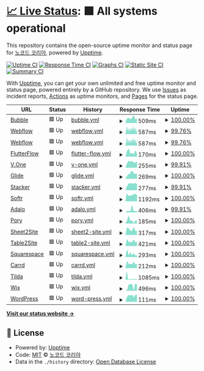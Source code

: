 # [📈 Live Status](https://NoCodeKR.github.io/upptime): <!--live status--> **🟩 All systems operational**

This repository contains the open-source uptime monitor and status page for [노코드 코리아](https://NoCodeKR.github.io/upptime), powered by [Upptime](https://github.com/upptime/upptime).

[![Uptime CI](https://github.com/NoCodeKR/upptime/workflows/Uptime%20CI/badge.svg)](https://github.com/NoCodeKR/upptime/actions?query=workflow%3A%22Uptime+CI%22)
[![Response Time CI](https://github.com/NoCodeKR/upptime/workflows/Response%20Time%20CI/badge.svg)](https://github.com/NoCodeKR/upptime/actions?query=workflow%3A%22Response+Time+CI%22)
[![Graphs CI](https://github.com/NoCodeKR/upptime/workflows/Graphs%20CI/badge.svg)](https://github.com/NoCodeKR/upptime/actions?query=workflow%3A%22Graphs+CI%22)
[![Static Site CI](https://github.com/NoCodeKR/upptime/workflows/Static%20Site%20CI/badge.svg)](https://github.com/NoCodeKR/upptime/actions?query=workflow%3A%22Static+Site+CI%22)
[![Summary CI](https://github.com/NoCodeKR/upptime/workflows/Summary%20CI/badge.svg)](https://github.com/NoCodeKR/upptime/actions?query=workflow%3A%22Summary+CI%22)

With [Upptime](https://upptime.js.org), you can get your own unlimited and free uptime monitor and status page, powered entirely by a GitHub repository. We use [Issues](https://github.com/NoCodeKR/upptime/issues) as incident reports, [Actions](https://github.com/NoCodeKR/upptime/actions) as uptime monitors, and [Pages](https://NoCodeKR.github.io/upptime) for the status page.

<!--start: status pages-->
<!-- This summary is generated by Upptime (https://github.com/upptime/upptime) -->
<!-- Do not edit this manually, your changes will be overwritten -->
<!-- prettier-ignore -->
| URL | Status | History | Response Time | Uptime |
| --- | ------ | ------- | ------------- | ------ |
| <img alt="" src="https://favicons.githubusercontent.com/bubble.io" height="13"> [Bubble](https://bubble.io/) | 🟩 Up | [bubble.yml](https://github.com/NoCodeKR/upptime/commits/HEAD/history/bubble.yml) | <details><summary><img alt="Response time graph" src="./graphs/bubble/response-time-week.png" height="20"> 509ms</summary><br><a href="https://NoCodeKR.github.io/upptime/history/bubble"><img alt="Response time 503" src="https://img.shields.io/endpoint?url=https%3A%2F%2Fraw.githubusercontent.com%2FNoCodeKR%2Fupptime%2FHEAD%2Fapi%2Fbubble%2Fresponse-time.json"></a><br><a href="https://NoCodeKR.github.io/upptime/history/bubble"><img alt="24-hour response time 471" src="https://img.shields.io/endpoint?url=https%3A%2F%2Fraw.githubusercontent.com%2FNoCodeKR%2Fupptime%2FHEAD%2Fapi%2Fbubble%2Fresponse-time-day.json"></a><br><a href="https://NoCodeKR.github.io/upptime/history/bubble"><img alt="7-day response time 509" src="https://img.shields.io/endpoint?url=https%3A%2F%2Fraw.githubusercontent.com%2FNoCodeKR%2Fupptime%2FHEAD%2Fapi%2Fbubble%2Fresponse-time-week.json"></a><br><a href="https://NoCodeKR.github.io/upptime/history/bubble"><img alt="30-day response time 538" src="https://img.shields.io/endpoint?url=https%3A%2F%2Fraw.githubusercontent.com%2FNoCodeKR%2Fupptime%2FHEAD%2Fapi%2Fbubble%2Fresponse-time-month.json"></a><br><a href="https://NoCodeKR.github.io/upptime/history/bubble"><img alt="1-year response time 503" src="https://img.shields.io/endpoint?url=https%3A%2F%2Fraw.githubusercontent.com%2FNoCodeKR%2Fupptime%2FHEAD%2Fapi%2Fbubble%2Fresponse-time-year.json"></a></details> | <details><summary><a href="https://NoCodeKR.github.io/upptime/history/bubble">100.00%</a></summary><a href="https://NoCodeKR.github.io/upptime/history/bubble"><img alt="All-time uptime 99.86%" src="https://img.shields.io/endpoint?url=https%3A%2F%2Fraw.githubusercontent.com%2FNoCodeKR%2Fupptime%2FHEAD%2Fapi%2Fbubble%2Fuptime.json"></a><br><a href="https://NoCodeKR.github.io/upptime/history/bubble"><img alt="24-hour uptime 100.00%" src="https://img.shields.io/endpoint?url=https%3A%2F%2Fraw.githubusercontent.com%2FNoCodeKR%2Fupptime%2FHEAD%2Fapi%2Fbubble%2Fuptime-day.json"></a><br><a href="https://NoCodeKR.github.io/upptime/history/bubble"><img alt="7-day uptime 100.00%" src="https://img.shields.io/endpoint?url=https%3A%2F%2Fraw.githubusercontent.com%2FNoCodeKR%2Fupptime%2FHEAD%2Fapi%2Fbubble%2Fuptime-week.json"></a><br><a href="https://NoCodeKR.github.io/upptime/history/bubble"><img alt="30-day uptime 99.82%" src="https://img.shields.io/endpoint?url=https%3A%2F%2Fraw.githubusercontent.com%2FNoCodeKR%2Fupptime%2FHEAD%2Fapi%2Fbubble%2Fuptime-month.json"></a><br><a href="https://NoCodeKR.github.io/upptime/history/bubble"><img alt="1-year uptime 99.86%" src="https://img.shields.io/endpoint?url=https%3A%2F%2Fraw.githubusercontent.com%2FNoCodeKR%2Fupptime%2FHEAD%2Fapi%2Fbubble%2Fuptime-year.json"></a></details>
| <img alt="" src="https://favicons.githubusercontent.com/webflow.com" height="13"> [Webflow](https://webflow.com/) | 🟩 Up | [webflow.yml](https://github.com/NoCodeKR/upptime/commits/HEAD/history/webflow.yml) | <details><summary><img alt="Response time graph" src="./graphs/webflow/response-time-week.png" height="20"> 587ms</summary><br><a href="https://NoCodeKR.github.io/upptime/history/webflow"><img alt="Response time 575" src="https://img.shields.io/endpoint?url=https%3A%2F%2Fraw.githubusercontent.com%2FNoCodeKR%2Fupptime%2FHEAD%2Fapi%2Fwebflow%2Fresponse-time.json"></a><br><a href="https://NoCodeKR.github.io/upptime/history/webflow"><img alt="24-hour response time 573" src="https://img.shields.io/endpoint?url=https%3A%2F%2Fraw.githubusercontent.com%2FNoCodeKR%2Fupptime%2FHEAD%2Fapi%2Fwebflow%2Fresponse-time-day.json"></a><br><a href="https://NoCodeKR.github.io/upptime/history/webflow"><img alt="7-day response time 587" src="https://img.shields.io/endpoint?url=https%3A%2F%2Fraw.githubusercontent.com%2FNoCodeKR%2Fupptime%2FHEAD%2Fapi%2Fwebflow%2Fresponse-time-week.json"></a><br><a href="https://NoCodeKR.github.io/upptime/history/webflow"><img alt="30-day response time 564" src="https://img.shields.io/endpoint?url=https%3A%2F%2Fraw.githubusercontent.com%2FNoCodeKR%2Fupptime%2FHEAD%2Fapi%2Fwebflow%2Fresponse-time-month.json"></a><br><a href="https://NoCodeKR.github.io/upptime/history/webflow"><img alt="1-year response time 575" src="https://img.shields.io/endpoint?url=https%3A%2F%2Fraw.githubusercontent.com%2FNoCodeKR%2Fupptime%2FHEAD%2Fapi%2Fwebflow%2Fresponse-time-year.json"></a></details> | <details><summary><a href="https://NoCodeKR.github.io/upptime/history/webflow">99.76%</a></summary><a href="https://NoCodeKR.github.io/upptime/history/webflow"><img alt="All-time uptime 99.96%" src="https://img.shields.io/endpoint?url=https%3A%2F%2Fraw.githubusercontent.com%2FNoCodeKR%2Fupptime%2FHEAD%2Fapi%2Fwebflow%2Fuptime.json"></a><br><a href="https://NoCodeKR.github.io/upptime/history/webflow"><img alt="24-hour uptime 100.00%" src="https://img.shields.io/endpoint?url=https%3A%2F%2Fraw.githubusercontent.com%2FNoCodeKR%2Fupptime%2FHEAD%2Fapi%2Fwebflow%2Fuptime-day.json"></a><br><a href="https://NoCodeKR.github.io/upptime/history/webflow"><img alt="7-day uptime 99.76%" src="https://img.shields.io/endpoint?url=https%3A%2F%2Fraw.githubusercontent.com%2FNoCodeKR%2Fupptime%2FHEAD%2Fapi%2Fwebflow%2Fuptime-week.json"></a><br><a href="https://NoCodeKR.github.io/upptime/history/webflow"><img alt="30-day uptime 99.94%" src="https://img.shields.io/endpoint?url=https%3A%2F%2Fraw.githubusercontent.com%2FNoCodeKR%2Fupptime%2FHEAD%2Fapi%2Fwebflow%2Fuptime-month.json"></a><br><a href="https://NoCodeKR.github.io/upptime/history/webflow"><img alt="1-year uptime 99.96%" src="https://img.shields.io/endpoint?url=https%3A%2F%2Fraw.githubusercontent.com%2FNoCodeKR%2Fupptime%2FHEAD%2Fapi%2Fwebflow%2Fuptime-year.json"></a></details>
| <img alt="" src="https://favicons.githubusercontent.com/wappler.io" height="13"> [Webflow](https://wappler.io/) | 🟩 Up | [webflow.yml](https://github.com/NoCodeKR/upptime/commits/HEAD/history/webflow.yml) | <details><summary><img alt="Response time graph" src="./graphs/webflow/response-time-week.png" height="20"> 587ms</summary><br><a href="https://NoCodeKR.github.io/upptime/history/webflow"><img alt="Response time 575" src="https://img.shields.io/endpoint?url=https%3A%2F%2Fraw.githubusercontent.com%2FNoCodeKR%2Fupptime%2FHEAD%2Fapi%2Fwebflow%2Fresponse-time.json"></a><br><a href="https://NoCodeKR.github.io/upptime/history/webflow"><img alt="24-hour response time 573" src="https://img.shields.io/endpoint?url=https%3A%2F%2Fraw.githubusercontent.com%2FNoCodeKR%2Fupptime%2FHEAD%2Fapi%2Fwebflow%2Fresponse-time-day.json"></a><br><a href="https://NoCodeKR.github.io/upptime/history/webflow"><img alt="7-day response time 587" src="https://img.shields.io/endpoint?url=https%3A%2F%2Fraw.githubusercontent.com%2FNoCodeKR%2Fupptime%2FHEAD%2Fapi%2Fwebflow%2Fresponse-time-week.json"></a><br><a href="https://NoCodeKR.github.io/upptime/history/webflow"><img alt="30-day response time 564" src="https://img.shields.io/endpoint?url=https%3A%2F%2Fraw.githubusercontent.com%2FNoCodeKR%2Fupptime%2FHEAD%2Fapi%2Fwebflow%2Fresponse-time-month.json"></a><br><a href="https://NoCodeKR.github.io/upptime/history/webflow"><img alt="1-year response time 575" src="https://img.shields.io/endpoint?url=https%3A%2F%2Fraw.githubusercontent.com%2FNoCodeKR%2Fupptime%2FHEAD%2Fapi%2Fwebflow%2Fresponse-time-year.json"></a></details> | <details><summary><a href="https://NoCodeKR.github.io/upptime/history/webflow">99.76%</a></summary><a href="https://NoCodeKR.github.io/upptime/history/webflow"><img alt="All-time uptime 99.96%" src="https://img.shields.io/endpoint?url=https%3A%2F%2Fraw.githubusercontent.com%2FNoCodeKR%2Fupptime%2FHEAD%2Fapi%2Fwebflow%2Fuptime.json"></a><br><a href="https://NoCodeKR.github.io/upptime/history/webflow"><img alt="24-hour uptime 100.00%" src="https://img.shields.io/endpoint?url=https%3A%2F%2Fraw.githubusercontent.com%2FNoCodeKR%2Fupptime%2FHEAD%2Fapi%2Fwebflow%2Fuptime-day.json"></a><br><a href="https://NoCodeKR.github.io/upptime/history/webflow"><img alt="7-day uptime 99.76%" src="https://img.shields.io/endpoint?url=https%3A%2F%2Fraw.githubusercontent.com%2FNoCodeKR%2Fupptime%2FHEAD%2Fapi%2Fwebflow%2Fuptime-week.json"></a><br><a href="https://NoCodeKR.github.io/upptime/history/webflow"><img alt="30-day uptime 99.94%" src="https://img.shields.io/endpoint?url=https%3A%2F%2Fraw.githubusercontent.com%2FNoCodeKR%2Fupptime%2FHEAD%2Fapi%2Fwebflow%2Fuptime-month.json"></a><br><a href="https://NoCodeKR.github.io/upptime/history/webflow"><img alt="1-year uptime 99.96%" src="https://img.shields.io/endpoint?url=https%3A%2F%2Fraw.githubusercontent.com%2FNoCodeKR%2Fupptime%2FHEAD%2Fapi%2Fwebflow%2Fuptime-year.json"></a></details>
| <img alt="" src="https://favicons.githubusercontent.com/flutterflow.io" height="13"> [FlutterFlow](https://flutterflow.io/) | 🟩 Up | [flutter-flow.yml](https://github.com/NoCodeKR/upptime/commits/HEAD/history/flutter-flow.yml) | <details><summary><img alt="Response time graph" src="./graphs/flutter-flow/response-time-week.png" height="20"> 170ms</summary><br><a href="https://NoCodeKR.github.io/upptime/history/flutter-flow"><img alt="Response time 134" src="https://img.shields.io/endpoint?url=https%3A%2F%2Fraw.githubusercontent.com%2FNoCodeKR%2Fupptime%2FHEAD%2Fapi%2Fflutter-flow%2Fresponse-time.json"></a><br><a href="https://NoCodeKR.github.io/upptime/history/flutter-flow"><img alt="24-hour response time 105" src="https://img.shields.io/endpoint?url=https%3A%2F%2Fraw.githubusercontent.com%2FNoCodeKR%2Fupptime%2FHEAD%2Fapi%2Fflutter-flow%2Fresponse-time-day.json"></a><br><a href="https://NoCodeKR.github.io/upptime/history/flutter-flow"><img alt="7-day response time 170" src="https://img.shields.io/endpoint?url=https%3A%2F%2Fraw.githubusercontent.com%2FNoCodeKR%2Fupptime%2FHEAD%2Fapi%2Fflutter-flow%2Fresponse-time-week.json"></a><br><a href="https://NoCodeKR.github.io/upptime/history/flutter-flow"><img alt="30-day response time 133" src="https://img.shields.io/endpoint?url=https%3A%2F%2Fraw.githubusercontent.com%2FNoCodeKR%2Fupptime%2FHEAD%2Fapi%2Fflutter-flow%2Fresponse-time-month.json"></a><br><a href="https://NoCodeKR.github.io/upptime/history/flutter-flow"><img alt="1-year response time 134" src="https://img.shields.io/endpoint?url=https%3A%2F%2Fraw.githubusercontent.com%2FNoCodeKR%2Fupptime%2FHEAD%2Fapi%2Fflutter-flow%2Fresponse-time-year.json"></a></details> | <details><summary><a href="https://NoCodeKR.github.io/upptime/history/flutter-flow">100.00%</a></summary><a href="https://NoCodeKR.github.io/upptime/history/flutter-flow"><img alt="All-time uptime 100.00%" src="https://img.shields.io/endpoint?url=https%3A%2F%2Fraw.githubusercontent.com%2FNoCodeKR%2Fupptime%2FHEAD%2Fapi%2Fflutter-flow%2Fuptime.json"></a><br><a href="https://NoCodeKR.github.io/upptime/history/flutter-flow"><img alt="24-hour uptime 100.00%" src="https://img.shields.io/endpoint?url=https%3A%2F%2Fraw.githubusercontent.com%2FNoCodeKR%2Fupptime%2FHEAD%2Fapi%2Fflutter-flow%2Fuptime-day.json"></a><br><a href="https://NoCodeKR.github.io/upptime/history/flutter-flow"><img alt="7-day uptime 100.00%" src="https://img.shields.io/endpoint?url=https%3A%2F%2Fraw.githubusercontent.com%2FNoCodeKR%2Fupptime%2FHEAD%2Fapi%2Fflutter-flow%2Fuptime-week.json"></a><br><a href="https://NoCodeKR.github.io/upptime/history/flutter-flow"><img alt="30-day uptime 100.00%" src="https://img.shields.io/endpoint?url=https%3A%2F%2Fraw.githubusercontent.com%2FNoCodeKR%2Fupptime%2FHEAD%2Fapi%2Fflutter-flow%2Fuptime-month.json"></a><br><a href="https://NoCodeKR.github.io/upptime/history/flutter-flow"><img alt="1-year uptime 100.00%" src="https://img.shields.io/endpoint?url=https%3A%2F%2Fraw.githubusercontent.com%2FNoCodeKR%2Fupptime%2FHEAD%2Fapi%2Fflutter-flow%2Fuptime-year.json"></a></details>
| <img alt="" src="https://favicons.githubusercontent.com/www.yourvone.com" height="13"> [V.One](https://www.yourvone.com/) | 🟩 Up | [v-one.yml](https://github.com/NoCodeKR/upptime/commits/HEAD/history/v-one.yml) | <details><summary><img alt="Response time graph" src="./graphs/v-one/response-time-week.png" height="20"> 255ms</summary><br><a href="https://NoCodeKR.github.io/upptime/history/v-one"><img alt="Response time 533" src="https://img.shields.io/endpoint?url=https%3A%2F%2Fraw.githubusercontent.com%2FNoCodeKR%2Fupptime%2FHEAD%2Fapi%2Fv-one%2Fresponse-time.json"></a><br><a href="https://NoCodeKR.github.io/upptime/history/v-one"><img alt="24-hour response time 252" src="https://img.shields.io/endpoint?url=https%3A%2F%2Fraw.githubusercontent.com%2FNoCodeKR%2Fupptime%2FHEAD%2Fapi%2Fv-one%2Fresponse-time-day.json"></a><br><a href="https://NoCodeKR.github.io/upptime/history/v-one"><img alt="7-day response time 255" src="https://img.shields.io/endpoint?url=https%3A%2F%2Fraw.githubusercontent.com%2FNoCodeKR%2Fupptime%2FHEAD%2Fapi%2Fv-one%2Fresponse-time-week.json"></a><br><a href="https://NoCodeKR.github.io/upptime/history/v-one"><img alt="30-day response time 664" src="https://img.shields.io/endpoint?url=https%3A%2F%2Fraw.githubusercontent.com%2FNoCodeKR%2Fupptime%2FHEAD%2Fapi%2Fv-one%2Fresponse-time-month.json"></a><br><a href="https://NoCodeKR.github.io/upptime/history/v-one"><img alt="1-year response time 533" src="https://img.shields.io/endpoint?url=https%3A%2F%2Fraw.githubusercontent.com%2FNoCodeKR%2Fupptime%2FHEAD%2Fapi%2Fv-one%2Fresponse-time-year.json"></a></details> | <details><summary><a href="https://NoCodeKR.github.io/upptime/history/v-one">99.91%</a></summary><a href="https://NoCodeKR.github.io/upptime/history/v-one"><img alt="All-time uptime 99.98%" src="https://img.shields.io/endpoint?url=https%3A%2F%2Fraw.githubusercontent.com%2FNoCodeKR%2Fupptime%2FHEAD%2Fapi%2Fv-one%2Fuptime.json"></a><br><a href="https://NoCodeKR.github.io/upptime/history/v-one"><img alt="24-hour uptime 99.36%" src="https://img.shields.io/endpoint?url=https%3A%2F%2Fraw.githubusercontent.com%2FNoCodeKR%2Fupptime%2FHEAD%2Fapi%2Fv-one%2Fuptime-day.json"></a><br><a href="https://NoCodeKR.github.io/upptime/history/v-one"><img alt="7-day uptime 99.91%" src="https://img.shields.io/endpoint?url=https%3A%2F%2Fraw.githubusercontent.com%2FNoCodeKR%2Fupptime%2FHEAD%2Fapi%2Fv-one%2Fuptime-week.json"></a><br><a href="https://NoCodeKR.github.io/upptime/history/v-one"><img alt="30-day uptime 99.98%" src="https://img.shields.io/endpoint?url=https%3A%2F%2Fraw.githubusercontent.com%2FNoCodeKR%2Fupptime%2FHEAD%2Fapi%2Fv-one%2Fuptime-month.json"></a><br><a href="https://NoCodeKR.github.io/upptime/history/v-one"><img alt="1-year uptime 99.98%" src="https://img.shields.io/endpoint?url=https%3A%2F%2Fraw.githubusercontent.com%2FNoCodeKR%2Fupptime%2FHEAD%2Fapi%2Fv-one%2Fuptime-year.json"></a></details>
| <img alt="" src="https://favicons.githubusercontent.com/www.glideapps.com" height="13"> [Glide](https://www.glideapps.com/) | 🟩 Up | [glide.yml](https://github.com/NoCodeKR/upptime/commits/HEAD/history/glide.yml) | <details><summary><img alt="Response time graph" src="./graphs/glide/response-time-week.png" height="20"> 269ms</summary><br><a href="https://NoCodeKR.github.io/upptime/history/glide"><img alt="Response time 272" src="https://img.shields.io/endpoint?url=https%3A%2F%2Fraw.githubusercontent.com%2FNoCodeKR%2Fupptime%2FHEAD%2Fapi%2Fglide%2Fresponse-time.json"></a><br><a href="https://NoCodeKR.github.io/upptime/history/glide"><img alt="24-hour response time 249" src="https://img.shields.io/endpoint?url=https%3A%2F%2Fraw.githubusercontent.com%2FNoCodeKR%2Fupptime%2FHEAD%2Fapi%2Fglide%2Fresponse-time-day.json"></a><br><a href="https://NoCodeKR.github.io/upptime/history/glide"><img alt="7-day response time 269" src="https://img.shields.io/endpoint?url=https%3A%2F%2Fraw.githubusercontent.com%2FNoCodeKR%2Fupptime%2FHEAD%2Fapi%2Fglide%2Fresponse-time-week.json"></a><br><a href="https://NoCodeKR.github.io/upptime/history/glide"><img alt="30-day response time 279" src="https://img.shields.io/endpoint?url=https%3A%2F%2Fraw.githubusercontent.com%2FNoCodeKR%2Fupptime%2FHEAD%2Fapi%2Fglide%2Fresponse-time-month.json"></a><br><a href="https://NoCodeKR.github.io/upptime/history/glide"><img alt="1-year response time 272" src="https://img.shields.io/endpoint?url=https%3A%2F%2Fraw.githubusercontent.com%2FNoCodeKR%2Fupptime%2FHEAD%2Fapi%2Fglide%2Fresponse-time-year.json"></a></details> | <details><summary><a href="https://NoCodeKR.github.io/upptime/history/glide">100.00%</a></summary><a href="https://NoCodeKR.github.io/upptime/history/glide"><img alt="All-time uptime 100.00%" src="https://img.shields.io/endpoint?url=https%3A%2F%2Fraw.githubusercontent.com%2FNoCodeKR%2Fupptime%2FHEAD%2Fapi%2Fglide%2Fuptime.json"></a><br><a href="https://NoCodeKR.github.io/upptime/history/glide"><img alt="24-hour uptime 100.00%" src="https://img.shields.io/endpoint?url=https%3A%2F%2Fraw.githubusercontent.com%2FNoCodeKR%2Fupptime%2FHEAD%2Fapi%2Fglide%2Fuptime-day.json"></a><br><a href="https://NoCodeKR.github.io/upptime/history/glide"><img alt="7-day uptime 100.00%" src="https://img.shields.io/endpoint?url=https%3A%2F%2Fraw.githubusercontent.com%2FNoCodeKR%2Fupptime%2FHEAD%2Fapi%2Fglide%2Fuptime-week.json"></a><br><a href="https://NoCodeKR.github.io/upptime/history/glide"><img alt="30-day uptime 100.00%" src="https://img.shields.io/endpoint?url=https%3A%2F%2Fraw.githubusercontent.com%2FNoCodeKR%2Fupptime%2FHEAD%2Fapi%2Fglide%2Fuptime-month.json"></a><br><a href="https://NoCodeKR.github.io/upptime/history/glide"><img alt="1-year uptime 100.00%" src="https://img.shields.io/endpoint?url=https%3A%2F%2Fraw.githubusercontent.com%2FNoCodeKR%2Fupptime%2FHEAD%2Fapi%2Fglide%2Fuptime-year.json"></a></details>
| <img alt="" src="https://favicons.githubusercontent.com/www.stackerhq.com" height="13"> [Stacker](https://www.stackerhq.com/) | 🟩 Up | [stacker.yml](https://github.com/NoCodeKR/upptime/commits/HEAD/history/stacker.yml) | <details><summary><img alt="Response time graph" src="./graphs/stacker/response-time-week.png" height="20"> 277ms</summary><br><a href="https://NoCodeKR.github.io/upptime/history/stacker"><img alt="Response time 201" src="https://img.shields.io/endpoint?url=https%3A%2F%2Fraw.githubusercontent.com%2FNoCodeKR%2Fupptime%2FHEAD%2Fapi%2Fstacker%2Fresponse-time.json"></a><br><a href="https://NoCodeKR.github.io/upptime/history/stacker"><img alt="24-hour response time 253" src="https://img.shields.io/endpoint?url=https%3A%2F%2Fraw.githubusercontent.com%2FNoCodeKR%2Fupptime%2FHEAD%2Fapi%2Fstacker%2Fresponse-time-day.json"></a><br><a href="https://NoCodeKR.github.io/upptime/history/stacker"><img alt="7-day response time 277" src="https://img.shields.io/endpoint?url=https%3A%2F%2Fraw.githubusercontent.com%2FNoCodeKR%2Fupptime%2FHEAD%2Fapi%2Fstacker%2Fresponse-time-week.json"></a><br><a href="https://NoCodeKR.github.io/upptime/history/stacker"><img alt="30-day response time 206" src="https://img.shields.io/endpoint?url=https%3A%2F%2Fraw.githubusercontent.com%2FNoCodeKR%2Fupptime%2FHEAD%2Fapi%2Fstacker%2Fresponse-time-month.json"></a><br><a href="https://NoCodeKR.github.io/upptime/history/stacker"><img alt="1-year response time 201" src="https://img.shields.io/endpoint?url=https%3A%2F%2Fraw.githubusercontent.com%2FNoCodeKR%2Fupptime%2FHEAD%2Fapi%2Fstacker%2Fresponse-time-year.json"></a></details> | <details><summary><a href="https://NoCodeKR.github.io/upptime/history/stacker">99.91%</a></summary><a href="https://NoCodeKR.github.io/upptime/history/stacker"><img alt="All-time uptime 99.98%" src="https://img.shields.io/endpoint?url=https%3A%2F%2Fraw.githubusercontent.com%2FNoCodeKR%2Fupptime%2FHEAD%2Fapi%2Fstacker%2Fuptime.json"></a><br><a href="https://NoCodeKR.github.io/upptime/history/stacker"><img alt="24-hour uptime 99.36%" src="https://img.shields.io/endpoint?url=https%3A%2F%2Fraw.githubusercontent.com%2FNoCodeKR%2Fupptime%2FHEAD%2Fapi%2Fstacker%2Fuptime-day.json"></a><br><a href="https://NoCodeKR.github.io/upptime/history/stacker"><img alt="7-day uptime 99.91%" src="https://img.shields.io/endpoint?url=https%3A%2F%2Fraw.githubusercontent.com%2FNoCodeKR%2Fupptime%2FHEAD%2Fapi%2Fstacker%2Fuptime-week.json"></a><br><a href="https://NoCodeKR.github.io/upptime/history/stacker"><img alt="30-day uptime 99.98%" src="https://img.shields.io/endpoint?url=https%3A%2F%2Fraw.githubusercontent.com%2FNoCodeKR%2Fupptime%2FHEAD%2Fapi%2Fstacker%2Fuptime-month.json"></a><br><a href="https://NoCodeKR.github.io/upptime/history/stacker"><img alt="1-year uptime 99.98%" src="https://img.shields.io/endpoint?url=https%3A%2F%2Fraw.githubusercontent.com%2FNoCodeKR%2Fupptime%2FHEAD%2Fapi%2Fstacker%2Fuptime-year.json"></a></details>
| <img alt="" src="https://favicons.githubusercontent.com/www.softr.io" height="13"> [Softr](https://www.softr.io/) | 🟩 Up | [softr.yml](https://github.com/NoCodeKR/upptime/commits/HEAD/history/softr.yml) | <details><summary><img alt="Response time graph" src="./graphs/softr/response-time-week.png" height="20"> 1192ms</summary><br><a href="https://NoCodeKR.github.io/upptime/history/softr"><img alt="Response time 1170" src="https://img.shields.io/endpoint?url=https%3A%2F%2Fraw.githubusercontent.com%2FNoCodeKR%2Fupptime%2FHEAD%2Fapi%2Fsoftr%2Fresponse-time.json"></a><br><a href="https://NoCodeKR.github.io/upptime/history/softr"><img alt="24-hour response time 1197" src="https://img.shields.io/endpoint?url=https%3A%2F%2Fraw.githubusercontent.com%2FNoCodeKR%2Fupptime%2FHEAD%2Fapi%2Fsoftr%2Fresponse-time-day.json"></a><br><a href="https://NoCodeKR.github.io/upptime/history/softr"><img alt="7-day response time 1192" src="https://img.shields.io/endpoint?url=https%3A%2F%2Fraw.githubusercontent.com%2FNoCodeKR%2Fupptime%2FHEAD%2Fapi%2Fsoftr%2Fresponse-time-week.json"></a><br><a href="https://NoCodeKR.github.io/upptime/history/softr"><img alt="30-day response time 1164" src="https://img.shields.io/endpoint?url=https%3A%2F%2Fraw.githubusercontent.com%2FNoCodeKR%2Fupptime%2FHEAD%2Fapi%2Fsoftr%2Fresponse-time-month.json"></a><br><a href="https://NoCodeKR.github.io/upptime/history/softr"><img alt="1-year response time 1170" src="https://img.shields.io/endpoint?url=https%3A%2F%2Fraw.githubusercontent.com%2FNoCodeKR%2Fupptime%2FHEAD%2Fapi%2Fsoftr%2Fresponse-time-year.json"></a></details> | <details><summary><a href="https://NoCodeKR.github.io/upptime/history/softr">100.00%</a></summary><a href="https://NoCodeKR.github.io/upptime/history/softr"><img alt="All-time uptime 99.96%" src="https://img.shields.io/endpoint?url=https%3A%2F%2Fraw.githubusercontent.com%2FNoCodeKR%2Fupptime%2FHEAD%2Fapi%2Fsoftr%2Fuptime.json"></a><br><a href="https://NoCodeKR.github.io/upptime/history/softr"><img alt="24-hour uptime 100.00%" src="https://img.shields.io/endpoint?url=https%3A%2F%2Fraw.githubusercontent.com%2FNoCodeKR%2Fupptime%2FHEAD%2Fapi%2Fsoftr%2Fuptime-day.json"></a><br><a href="https://NoCodeKR.github.io/upptime/history/softr"><img alt="7-day uptime 100.00%" src="https://img.shields.io/endpoint?url=https%3A%2F%2Fraw.githubusercontent.com%2FNoCodeKR%2Fupptime%2FHEAD%2Fapi%2Fsoftr%2Fuptime-week.json"></a><br><a href="https://NoCodeKR.github.io/upptime/history/softr"><img alt="30-day uptime 100.00%" src="https://img.shields.io/endpoint?url=https%3A%2F%2Fraw.githubusercontent.com%2FNoCodeKR%2Fupptime%2FHEAD%2Fapi%2Fsoftr%2Fuptime-month.json"></a><br><a href="https://NoCodeKR.github.io/upptime/history/softr"><img alt="1-year uptime 99.96%" src="https://img.shields.io/endpoint?url=https%3A%2F%2Fraw.githubusercontent.com%2FNoCodeKR%2Fupptime%2FHEAD%2Fapi%2Fsoftr%2Fuptime-year.json"></a></details>
| <img alt="" src="https://favicons.githubusercontent.com/www.adalo.com" height="13"> [Adalo](https://www.adalo.com/) | 🟩 Up | [adalo.yml](https://github.com/NoCodeKR/upptime/commits/HEAD/history/adalo.yml) | <details><summary><img alt="Response time graph" src="./graphs/adalo/response-time-week.png" height="20"> 406ms</summary><br><a href="https://NoCodeKR.github.io/upptime/history/adalo"><img alt="Response time 234" src="https://img.shields.io/endpoint?url=https%3A%2F%2Fraw.githubusercontent.com%2FNoCodeKR%2Fupptime%2FHEAD%2Fapi%2Fadalo%2Fresponse-time.json"></a><br><a href="https://NoCodeKR.github.io/upptime/history/adalo"><img alt="24-hour response time 260" src="https://img.shields.io/endpoint?url=https%3A%2F%2Fraw.githubusercontent.com%2FNoCodeKR%2Fupptime%2FHEAD%2Fapi%2Fadalo%2Fresponse-time-day.json"></a><br><a href="https://NoCodeKR.github.io/upptime/history/adalo"><img alt="7-day response time 406" src="https://img.shields.io/endpoint?url=https%3A%2F%2Fraw.githubusercontent.com%2FNoCodeKR%2Fupptime%2FHEAD%2Fapi%2Fadalo%2Fresponse-time-week.json"></a><br><a href="https://NoCodeKR.github.io/upptime/history/adalo"><img alt="30-day response time 259" src="https://img.shields.io/endpoint?url=https%3A%2F%2Fraw.githubusercontent.com%2FNoCodeKR%2Fupptime%2FHEAD%2Fapi%2Fadalo%2Fresponse-time-month.json"></a><br><a href="https://NoCodeKR.github.io/upptime/history/adalo"><img alt="1-year response time 234" src="https://img.shields.io/endpoint?url=https%3A%2F%2Fraw.githubusercontent.com%2FNoCodeKR%2Fupptime%2FHEAD%2Fapi%2Fadalo%2Fresponse-time-year.json"></a></details> | <details><summary><a href="https://NoCodeKR.github.io/upptime/history/adalo">99.91%</a></summary><a href="https://NoCodeKR.github.io/upptime/history/adalo"><img alt="All-time uptime 99.98%" src="https://img.shields.io/endpoint?url=https%3A%2F%2Fraw.githubusercontent.com%2FNoCodeKR%2Fupptime%2FHEAD%2Fapi%2Fadalo%2Fuptime.json"></a><br><a href="https://NoCodeKR.github.io/upptime/history/adalo"><img alt="24-hour uptime 99.36%" src="https://img.shields.io/endpoint?url=https%3A%2F%2Fraw.githubusercontent.com%2FNoCodeKR%2Fupptime%2FHEAD%2Fapi%2Fadalo%2Fuptime-day.json"></a><br><a href="https://NoCodeKR.github.io/upptime/history/adalo"><img alt="7-day uptime 99.91%" src="https://img.shields.io/endpoint?url=https%3A%2F%2Fraw.githubusercontent.com%2FNoCodeKR%2Fupptime%2FHEAD%2Fapi%2Fadalo%2Fuptime-week.json"></a><br><a href="https://NoCodeKR.github.io/upptime/history/adalo"><img alt="30-day uptime 99.98%" src="https://img.shields.io/endpoint?url=https%3A%2F%2Fraw.githubusercontent.com%2FNoCodeKR%2Fupptime%2FHEAD%2Fapi%2Fadalo%2Fuptime-month.json"></a><br><a href="https://NoCodeKR.github.io/upptime/history/adalo"><img alt="1-year uptime 99.98%" src="https://img.shields.io/endpoint?url=https%3A%2F%2Fraw.githubusercontent.com%2FNoCodeKR%2Fupptime%2FHEAD%2Fapi%2Fadalo%2Fuptime-year.json"></a></details>
| <img alt="" src="https://favicons.githubusercontent.com/pory.io" height="13"> [Pory](https://pory.io/) | 🟩 Up | [pory.yml](https://github.com/NoCodeKR/upptime/commits/HEAD/history/pory.yml) | <details><summary><img alt="Response time graph" src="./graphs/pory/response-time-week.png" height="20"> 185ms</summary><br><a href="https://NoCodeKR.github.io/upptime/history/pory"><img alt="Response time 165" src="https://img.shields.io/endpoint?url=https%3A%2F%2Fraw.githubusercontent.com%2FNoCodeKR%2Fupptime%2FHEAD%2Fapi%2Fpory%2Fresponse-time.json"></a><br><a href="https://NoCodeKR.github.io/upptime/history/pory"><img alt="24-hour response time 163" src="https://img.shields.io/endpoint?url=https%3A%2F%2Fraw.githubusercontent.com%2FNoCodeKR%2Fupptime%2FHEAD%2Fapi%2Fpory%2Fresponse-time-day.json"></a><br><a href="https://NoCodeKR.github.io/upptime/history/pory"><img alt="7-day response time 185" src="https://img.shields.io/endpoint?url=https%3A%2F%2Fraw.githubusercontent.com%2FNoCodeKR%2Fupptime%2FHEAD%2Fapi%2Fpory%2Fresponse-time-week.json"></a><br><a href="https://NoCodeKR.github.io/upptime/history/pory"><img alt="30-day response time 154" src="https://img.shields.io/endpoint?url=https%3A%2F%2Fraw.githubusercontent.com%2FNoCodeKR%2Fupptime%2FHEAD%2Fapi%2Fpory%2Fresponse-time-month.json"></a><br><a href="https://NoCodeKR.github.io/upptime/history/pory"><img alt="1-year response time 165" src="https://img.shields.io/endpoint?url=https%3A%2F%2Fraw.githubusercontent.com%2FNoCodeKR%2Fupptime%2FHEAD%2Fapi%2Fpory%2Fresponse-time-year.json"></a></details> | <details><summary><a href="https://NoCodeKR.github.io/upptime/history/pory">100.00%</a></summary><a href="https://NoCodeKR.github.io/upptime/history/pory"><img alt="All-time uptime 100.00%" src="https://img.shields.io/endpoint?url=https%3A%2F%2Fraw.githubusercontent.com%2FNoCodeKR%2Fupptime%2FHEAD%2Fapi%2Fpory%2Fuptime.json"></a><br><a href="https://NoCodeKR.github.io/upptime/history/pory"><img alt="24-hour uptime 100.00%" src="https://img.shields.io/endpoint?url=https%3A%2F%2Fraw.githubusercontent.com%2FNoCodeKR%2Fupptime%2FHEAD%2Fapi%2Fpory%2Fuptime-day.json"></a><br><a href="https://NoCodeKR.github.io/upptime/history/pory"><img alt="7-day uptime 100.00%" src="https://img.shields.io/endpoint?url=https%3A%2F%2Fraw.githubusercontent.com%2FNoCodeKR%2Fupptime%2FHEAD%2Fapi%2Fpory%2Fuptime-week.json"></a><br><a href="https://NoCodeKR.github.io/upptime/history/pory"><img alt="30-day uptime 100.00%" src="https://img.shields.io/endpoint?url=https%3A%2F%2Fraw.githubusercontent.com%2FNoCodeKR%2Fupptime%2FHEAD%2Fapi%2Fpory%2Fuptime-month.json"></a><br><a href="https://NoCodeKR.github.io/upptime/history/pory"><img alt="1-year uptime 100.00%" src="https://img.shields.io/endpoint?url=https%3A%2F%2Fraw.githubusercontent.com%2FNoCodeKR%2Fupptime%2FHEAD%2Fapi%2Fpory%2Fuptime-year.json"></a></details>
| <img alt="" src="https://favicons.githubusercontent.com/www.sheet2site.com" height="13"> [Sheet2Site](https://www.sheet2site.com/) | 🟩 Up | [sheet2-site.yml](https://github.com/NoCodeKR/upptime/commits/HEAD/history/sheet2-site.yml) | <details><summary><img alt="Response time graph" src="./graphs/sheet2-site/response-time-week.png" height="20"> 317ms</summary><br><a href="https://NoCodeKR.github.io/upptime/history/sheet2-site"><img alt="Response time 408" src="https://img.shields.io/endpoint?url=https%3A%2F%2Fraw.githubusercontent.com%2FNoCodeKR%2Fupptime%2FHEAD%2Fapi%2Fsheet2-site%2Fresponse-time.json"></a><br><a href="https://NoCodeKR.github.io/upptime/history/sheet2-site"><img alt="24-hour response time 232" src="https://img.shields.io/endpoint?url=https%3A%2F%2Fraw.githubusercontent.com%2FNoCodeKR%2Fupptime%2FHEAD%2Fapi%2Fsheet2-site%2Fresponse-time-day.json"></a><br><a href="https://NoCodeKR.github.io/upptime/history/sheet2-site"><img alt="7-day response time 317" src="https://img.shields.io/endpoint?url=https%3A%2F%2Fraw.githubusercontent.com%2FNoCodeKR%2Fupptime%2FHEAD%2Fapi%2Fsheet2-site%2Fresponse-time-week.json"></a><br><a href="https://NoCodeKR.github.io/upptime/history/sheet2-site"><img alt="30-day response time 407" src="https://img.shields.io/endpoint?url=https%3A%2F%2Fraw.githubusercontent.com%2FNoCodeKR%2Fupptime%2FHEAD%2Fapi%2Fsheet2-site%2Fresponse-time-month.json"></a><br><a href="https://NoCodeKR.github.io/upptime/history/sheet2-site"><img alt="1-year response time 408" src="https://img.shields.io/endpoint?url=https%3A%2F%2Fraw.githubusercontent.com%2FNoCodeKR%2Fupptime%2FHEAD%2Fapi%2Fsheet2-site%2Fresponse-time-year.json"></a></details> | <details><summary><a href="https://NoCodeKR.github.io/upptime/history/sheet2-site">100.00%</a></summary><a href="https://NoCodeKR.github.io/upptime/history/sheet2-site"><img alt="All-time uptime 99.92%" src="https://img.shields.io/endpoint?url=https%3A%2F%2Fraw.githubusercontent.com%2FNoCodeKR%2Fupptime%2FHEAD%2Fapi%2Fsheet2-site%2Fuptime.json"></a><br><a href="https://NoCodeKR.github.io/upptime/history/sheet2-site"><img alt="24-hour uptime 100.00%" src="https://img.shields.io/endpoint?url=https%3A%2F%2Fraw.githubusercontent.com%2FNoCodeKR%2Fupptime%2FHEAD%2Fapi%2Fsheet2-site%2Fuptime-day.json"></a><br><a href="https://NoCodeKR.github.io/upptime/history/sheet2-site"><img alt="7-day uptime 100.00%" src="https://img.shields.io/endpoint?url=https%3A%2F%2Fraw.githubusercontent.com%2FNoCodeKR%2Fupptime%2FHEAD%2Fapi%2Fsheet2-site%2Fuptime-week.json"></a><br><a href="https://NoCodeKR.github.io/upptime/history/sheet2-site"><img alt="30-day uptime 99.90%" src="https://img.shields.io/endpoint?url=https%3A%2F%2Fraw.githubusercontent.com%2FNoCodeKR%2Fupptime%2FHEAD%2Fapi%2Fsheet2-site%2Fuptime-month.json"></a><br><a href="https://NoCodeKR.github.io/upptime/history/sheet2-site"><img alt="1-year uptime 99.92%" src="https://img.shields.io/endpoint?url=https%3A%2F%2Fraw.githubusercontent.com%2FNoCodeKR%2Fupptime%2FHEAD%2Fapi%2Fsheet2-site%2Fuptime-year.json"></a></details>
| <img alt="" src="https://favicons.githubusercontent.com/table2site.com" height="13"> [Table2Site](https://table2site.com/) | 🟩 Up | [table2-site.yml](https://github.com/NoCodeKR/upptime/commits/HEAD/history/table2-site.yml) | <details><summary><img alt="Response time graph" src="./graphs/table2-site/response-time-week.png" height="20"> 421ms</summary><br><a href="https://NoCodeKR.github.io/upptime/history/table2-site"><img alt="Response time 424" src="https://img.shields.io/endpoint?url=https%3A%2F%2Fraw.githubusercontent.com%2FNoCodeKR%2Fupptime%2FHEAD%2Fapi%2Ftable2-site%2Fresponse-time.json"></a><br><a href="https://NoCodeKR.github.io/upptime/history/table2-site"><img alt="24-hour response time 359" src="https://img.shields.io/endpoint?url=https%3A%2F%2Fraw.githubusercontent.com%2FNoCodeKR%2Fupptime%2FHEAD%2Fapi%2Ftable2-site%2Fresponse-time-day.json"></a><br><a href="https://NoCodeKR.github.io/upptime/history/table2-site"><img alt="7-day response time 421" src="https://img.shields.io/endpoint?url=https%3A%2F%2Fraw.githubusercontent.com%2FNoCodeKR%2Fupptime%2FHEAD%2Fapi%2Ftable2-site%2Fresponse-time-week.json"></a><br><a href="https://NoCodeKR.github.io/upptime/history/table2-site"><img alt="30-day response time 413" src="https://img.shields.io/endpoint?url=https%3A%2F%2Fraw.githubusercontent.com%2FNoCodeKR%2Fupptime%2FHEAD%2Fapi%2Ftable2-site%2Fresponse-time-month.json"></a><br><a href="https://NoCodeKR.github.io/upptime/history/table2-site"><img alt="1-year response time 424" src="https://img.shields.io/endpoint?url=https%3A%2F%2Fraw.githubusercontent.com%2FNoCodeKR%2Fupptime%2FHEAD%2Fapi%2Ftable2-site%2Fresponse-time-year.json"></a></details> | <details><summary><a href="https://NoCodeKR.github.io/upptime/history/table2-site">100.00%</a></summary><a href="https://NoCodeKR.github.io/upptime/history/table2-site"><img alt="All-time uptime 100.00%" src="https://img.shields.io/endpoint?url=https%3A%2F%2Fraw.githubusercontent.com%2FNoCodeKR%2Fupptime%2FHEAD%2Fapi%2Ftable2-site%2Fuptime.json"></a><br><a href="https://NoCodeKR.github.io/upptime/history/table2-site"><img alt="24-hour uptime 100.00%" src="https://img.shields.io/endpoint?url=https%3A%2F%2Fraw.githubusercontent.com%2FNoCodeKR%2Fupptime%2FHEAD%2Fapi%2Ftable2-site%2Fuptime-day.json"></a><br><a href="https://NoCodeKR.github.io/upptime/history/table2-site"><img alt="7-day uptime 100.00%" src="https://img.shields.io/endpoint?url=https%3A%2F%2Fraw.githubusercontent.com%2FNoCodeKR%2Fupptime%2FHEAD%2Fapi%2Ftable2-site%2Fuptime-week.json"></a><br><a href="https://NoCodeKR.github.io/upptime/history/table2-site"><img alt="30-day uptime 100.00%" src="https://img.shields.io/endpoint?url=https%3A%2F%2Fraw.githubusercontent.com%2FNoCodeKR%2Fupptime%2FHEAD%2Fapi%2Ftable2-site%2Fuptime-month.json"></a><br><a href="https://NoCodeKR.github.io/upptime/history/table2-site"><img alt="1-year uptime 100.00%" src="https://img.shields.io/endpoint?url=https%3A%2F%2Fraw.githubusercontent.com%2FNoCodeKR%2Fupptime%2FHEAD%2Fapi%2Ftable2-site%2Fuptime-year.json"></a></details>
| <img alt="" src="https://favicons.githubusercontent.com/www.squarespace.com" height="13"> [Squarespace](https://www.squarespace.com/) | 🟩 Up | [squarespace.yml](https://github.com/NoCodeKR/upptime/commits/HEAD/history/squarespace.yml) | <details><summary><img alt="Response time graph" src="./graphs/squarespace/response-time-week.png" height="20"> 293ms</summary><br><a href="https://NoCodeKR.github.io/upptime/history/squarespace"><img alt="Response time 374" src="https://img.shields.io/endpoint?url=https%3A%2F%2Fraw.githubusercontent.com%2FNoCodeKR%2Fupptime%2FHEAD%2Fapi%2Fsquarespace%2Fresponse-time.json"></a><br><a href="https://NoCodeKR.github.io/upptime/history/squarespace"><img alt="24-hour response time 169" src="https://img.shields.io/endpoint?url=https%3A%2F%2Fraw.githubusercontent.com%2FNoCodeKR%2Fupptime%2FHEAD%2Fapi%2Fsquarespace%2Fresponse-time-day.json"></a><br><a href="https://NoCodeKR.github.io/upptime/history/squarespace"><img alt="7-day response time 293" src="https://img.shields.io/endpoint?url=https%3A%2F%2Fraw.githubusercontent.com%2FNoCodeKR%2Fupptime%2FHEAD%2Fapi%2Fsquarespace%2Fresponse-time-week.json"></a><br><a href="https://NoCodeKR.github.io/upptime/history/squarespace"><img alt="30-day response time 349" src="https://img.shields.io/endpoint?url=https%3A%2F%2Fraw.githubusercontent.com%2FNoCodeKR%2Fupptime%2FHEAD%2Fapi%2Fsquarespace%2Fresponse-time-month.json"></a><br><a href="https://NoCodeKR.github.io/upptime/history/squarespace"><img alt="1-year response time 374" src="https://img.shields.io/endpoint?url=https%3A%2F%2Fraw.githubusercontent.com%2FNoCodeKR%2Fupptime%2FHEAD%2Fapi%2Fsquarespace%2Fresponse-time-year.json"></a></details> | <details><summary><a href="https://NoCodeKR.github.io/upptime/history/squarespace">100.00%</a></summary><a href="https://NoCodeKR.github.io/upptime/history/squarespace"><img alt="All-time uptime 100.00%" src="https://img.shields.io/endpoint?url=https%3A%2F%2Fraw.githubusercontent.com%2FNoCodeKR%2Fupptime%2FHEAD%2Fapi%2Fsquarespace%2Fuptime.json"></a><br><a href="https://NoCodeKR.github.io/upptime/history/squarespace"><img alt="24-hour uptime 100.00%" src="https://img.shields.io/endpoint?url=https%3A%2F%2Fraw.githubusercontent.com%2FNoCodeKR%2Fupptime%2FHEAD%2Fapi%2Fsquarespace%2Fuptime-day.json"></a><br><a href="https://NoCodeKR.github.io/upptime/history/squarespace"><img alt="7-day uptime 100.00%" src="https://img.shields.io/endpoint?url=https%3A%2F%2Fraw.githubusercontent.com%2FNoCodeKR%2Fupptime%2FHEAD%2Fapi%2Fsquarespace%2Fuptime-week.json"></a><br><a href="https://NoCodeKR.github.io/upptime/history/squarespace"><img alt="30-day uptime 100.00%" src="https://img.shields.io/endpoint?url=https%3A%2F%2Fraw.githubusercontent.com%2FNoCodeKR%2Fupptime%2FHEAD%2Fapi%2Fsquarespace%2Fuptime-month.json"></a><br><a href="https://NoCodeKR.github.io/upptime/history/squarespace"><img alt="1-year uptime 100.00%" src="https://img.shields.io/endpoint?url=https%3A%2F%2Fraw.githubusercontent.com%2FNoCodeKR%2Fupptime%2FHEAD%2Fapi%2Fsquarespace%2Fuptime-year.json"></a></details>
| <img alt="" src="https://favicons.githubusercontent.com/carrd.co" height="13"> [Carrd](https://carrd.co/) | 🟩 Up | [carrd.yml](https://github.com/NoCodeKR/upptime/commits/HEAD/history/carrd.yml) | <details><summary><img alt="Response time graph" src="./graphs/carrd/response-time-week.png" height="20"> 212ms</summary><br><a href="https://NoCodeKR.github.io/upptime/history/carrd"><img alt="Response time 214" src="https://img.shields.io/endpoint?url=https%3A%2F%2Fraw.githubusercontent.com%2FNoCodeKR%2Fupptime%2FHEAD%2Fapi%2Fcarrd%2Fresponse-time.json"></a><br><a href="https://NoCodeKR.github.io/upptime/history/carrd"><img alt="24-hour response time 176" src="https://img.shields.io/endpoint?url=https%3A%2F%2Fraw.githubusercontent.com%2FNoCodeKR%2Fupptime%2FHEAD%2Fapi%2Fcarrd%2Fresponse-time-day.json"></a><br><a href="https://NoCodeKR.github.io/upptime/history/carrd"><img alt="7-day response time 212" src="https://img.shields.io/endpoint?url=https%3A%2F%2Fraw.githubusercontent.com%2FNoCodeKR%2Fupptime%2FHEAD%2Fapi%2Fcarrd%2Fresponse-time-week.json"></a><br><a href="https://NoCodeKR.github.io/upptime/history/carrd"><img alt="30-day response time 208" src="https://img.shields.io/endpoint?url=https%3A%2F%2Fraw.githubusercontent.com%2FNoCodeKR%2Fupptime%2FHEAD%2Fapi%2Fcarrd%2Fresponse-time-month.json"></a><br><a href="https://NoCodeKR.github.io/upptime/history/carrd"><img alt="1-year response time 214" src="https://img.shields.io/endpoint?url=https%3A%2F%2Fraw.githubusercontent.com%2FNoCodeKR%2Fupptime%2FHEAD%2Fapi%2Fcarrd%2Fresponse-time-year.json"></a></details> | <details><summary><a href="https://NoCodeKR.github.io/upptime/history/carrd">100.00%</a></summary><a href="https://NoCodeKR.github.io/upptime/history/carrd"><img alt="All-time uptime 99.96%" src="https://img.shields.io/endpoint?url=https%3A%2F%2Fraw.githubusercontent.com%2FNoCodeKR%2Fupptime%2FHEAD%2Fapi%2Fcarrd%2Fuptime.json"></a><br><a href="https://NoCodeKR.github.io/upptime/history/carrd"><img alt="24-hour uptime 100.00%" src="https://img.shields.io/endpoint?url=https%3A%2F%2Fraw.githubusercontent.com%2FNoCodeKR%2Fupptime%2FHEAD%2Fapi%2Fcarrd%2Fuptime-day.json"></a><br><a href="https://NoCodeKR.github.io/upptime/history/carrd"><img alt="7-day uptime 100.00%" src="https://img.shields.io/endpoint?url=https%3A%2F%2Fraw.githubusercontent.com%2FNoCodeKR%2Fupptime%2FHEAD%2Fapi%2Fcarrd%2Fuptime-week.json"></a><br><a href="https://NoCodeKR.github.io/upptime/history/carrd"><img alt="30-day uptime 99.96%" src="https://img.shields.io/endpoint?url=https%3A%2F%2Fraw.githubusercontent.com%2FNoCodeKR%2Fupptime%2FHEAD%2Fapi%2Fcarrd%2Fuptime-month.json"></a><br><a href="https://NoCodeKR.github.io/upptime/history/carrd"><img alt="1-year uptime 99.96%" src="https://img.shields.io/endpoint?url=https%3A%2F%2Fraw.githubusercontent.com%2FNoCodeKR%2Fupptime%2FHEAD%2Fapi%2Fcarrd%2Fuptime-year.json"></a></details>
| <img alt="" src="https://favicons.githubusercontent.com/tilda.cc" height="13"> [Tilda](https://tilda.cc/) | 🟩 Up | [tilda.yml](https://github.com/NoCodeKR/upptime/commits/HEAD/history/tilda.yml) | <details><summary><img alt="Response time graph" src="./graphs/tilda/response-time-week.png" height="20"> 1085ms</summary><br><a href="https://NoCodeKR.github.io/upptime/history/tilda"><img alt="Response time 1653" src="https://img.shields.io/endpoint?url=https%3A%2F%2Fraw.githubusercontent.com%2FNoCodeKR%2Fupptime%2FHEAD%2Fapi%2Ftilda%2Fresponse-time.json"></a><br><a href="https://NoCodeKR.github.io/upptime/history/tilda"><img alt="24-hour response time 1163" src="https://img.shields.io/endpoint?url=https%3A%2F%2Fraw.githubusercontent.com%2FNoCodeKR%2Fupptime%2FHEAD%2Fapi%2Ftilda%2Fresponse-time-day.json"></a><br><a href="https://NoCodeKR.github.io/upptime/history/tilda"><img alt="7-day response time 1085" src="https://img.shields.io/endpoint?url=https%3A%2F%2Fraw.githubusercontent.com%2FNoCodeKR%2Fupptime%2FHEAD%2Fapi%2Ftilda%2Fresponse-time-week.json"></a><br><a href="https://NoCodeKR.github.io/upptime/history/tilda"><img alt="30-day response time 1775" src="https://img.shields.io/endpoint?url=https%3A%2F%2Fraw.githubusercontent.com%2FNoCodeKR%2Fupptime%2FHEAD%2Fapi%2Ftilda%2Fresponse-time-month.json"></a><br><a href="https://NoCodeKR.github.io/upptime/history/tilda"><img alt="1-year response time 1653" src="https://img.shields.io/endpoint?url=https%3A%2F%2Fraw.githubusercontent.com%2FNoCodeKR%2Fupptime%2FHEAD%2Fapi%2Ftilda%2Fresponse-time-year.json"></a></details> | <details><summary><a href="https://NoCodeKR.github.io/upptime/history/tilda">100.00%</a></summary><a href="https://NoCodeKR.github.io/upptime/history/tilda"><img alt="All-time uptime 99.91%" src="https://img.shields.io/endpoint?url=https%3A%2F%2Fraw.githubusercontent.com%2FNoCodeKR%2Fupptime%2FHEAD%2Fapi%2Ftilda%2Fuptime.json"></a><br><a href="https://NoCodeKR.github.io/upptime/history/tilda"><img alt="24-hour uptime 100.00%" src="https://img.shields.io/endpoint?url=https%3A%2F%2Fraw.githubusercontent.com%2FNoCodeKR%2Fupptime%2FHEAD%2Fapi%2Ftilda%2Fuptime-day.json"></a><br><a href="https://NoCodeKR.github.io/upptime/history/tilda"><img alt="7-day uptime 100.00%" src="https://img.shields.io/endpoint?url=https%3A%2F%2Fraw.githubusercontent.com%2FNoCodeKR%2Fupptime%2FHEAD%2Fapi%2Ftilda%2Fuptime-week.json"></a><br><a href="https://NoCodeKR.github.io/upptime/history/tilda"><img alt="30-day uptime 99.88%" src="https://img.shields.io/endpoint?url=https%3A%2F%2Fraw.githubusercontent.com%2FNoCodeKR%2Fupptime%2FHEAD%2Fapi%2Ftilda%2Fuptime-month.json"></a><br><a href="https://NoCodeKR.github.io/upptime/history/tilda"><img alt="1-year uptime 99.91%" src="https://img.shields.io/endpoint?url=https%3A%2F%2Fraw.githubusercontent.com%2FNoCodeKR%2Fupptime%2FHEAD%2Fapi%2Ftilda%2Fuptime-year.json"></a></details>
| <img alt="" src="https://favicons.githubusercontent.com/www.wix.com" height="13"> [Wix](https://www.wix.com/) | 🟩 Up | [wix.yml](https://github.com/NoCodeKR/upptime/commits/HEAD/history/wix.yml) | <details><summary><img alt="Response time graph" src="./graphs/wix/response-time-week.png" height="20"> 496ms</summary><br><a href="https://NoCodeKR.github.io/upptime/history/wix"><img alt="Response time 579" src="https://img.shields.io/endpoint?url=https%3A%2F%2Fraw.githubusercontent.com%2FNoCodeKR%2Fupptime%2FHEAD%2Fapi%2Fwix%2Fresponse-time.json"></a><br><a href="https://NoCodeKR.github.io/upptime/history/wix"><img alt="24-hour response time 641" src="https://img.shields.io/endpoint?url=https%3A%2F%2Fraw.githubusercontent.com%2FNoCodeKR%2Fupptime%2FHEAD%2Fapi%2Fwix%2Fresponse-time-day.json"></a><br><a href="https://NoCodeKR.github.io/upptime/history/wix"><img alt="7-day response time 496" src="https://img.shields.io/endpoint?url=https%3A%2F%2Fraw.githubusercontent.com%2FNoCodeKR%2Fupptime%2FHEAD%2Fapi%2Fwix%2Fresponse-time-week.json"></a><br><a href="https://NoCodeKR.github.io/upptime/history/wix"><img alt="30-day response time 582" src="https://img.shields.io/endpoint?url=https%3A%2F%2Fraw.githubusercontent.com%2FNoCodeKR%2Fupptime%2FHEAD%2Fapi%2Fwix%2Fresponse-time-month.json"></a><br><a href="https://NoCodeKR.github.io/upptime/history/wix"><img alt="1-year response time 579" src="https://img.shields.io/endpoint?url=https%3A%2F%2Fraw.githubusercontent.com%2FNoCodeKR%2Fupptime%2FHEAD%2Fapi%2Fwix%2Fresponse-time-year.json"></a></details> | <details><summary><a href="https://NoCodeKR.github.io/upptime/history/wix">100.00%</a></summary><a href="https://NoCodeKR.github.io/upptime/history/wix"><img alt="All-time uptime 100.00%" src="https://img.shields.io/endpoint?url=https%3A%2F%2Fraw.githubusercontent.com%2FNoCodeKR%2Fupptime%2FHEAD%2Fapi%2Fwix%2Fuptime.json"></a><br><a href="https://NoCodeKR.github.io/upptime/history/wix"><img alt="24-hour uptime 100.00%" src="https://img.shields.io/endpoint?url=https%3A%2F%2Fraw.githubusercontent.com%2FNoCodeKR%2Fupptime%2FHEAD%2Fapi%2Fwix%2Fuptime-day.json"></a><br><a href="https://NoCodeKR.github.io/upptime/history/wix"><img alt="7-day uptime 100.00%" src="https://img.shields.io/endpoint?url=https%3A%2F%2Fraw.githubusercontent.com%2FNoCodeKR%2Fupptime%2FHEAD%2Fapi%2Fwix%2Fuptime-week.json"></a><br><a href="https://NoCodeKR.github.io/upptime/history/wix"><img alt="30-day uptime 100.00%" src="https://img.shields.io/endpoint?url=https%3A%2F%2Fraw.githubusercontent.com%2FNoCodeKR%2Fupptime%2FHEAD%2Fapi%2Fwix%2Fuptime-month.json"></a><br><a href="https://NoCodeKR.github.io/upptime/history/wix"><img alt="1-year uptime 100.00%" src="https://img.shields.io/endpoint?url=https%3A%2F%2Fraw.githubusercontent.com%2FNoCodeKR%2Fupptime%2FHEAD%2Fapi%2Fwix%2Fuptime-year.json"></a></details>
| <img alt="" src="https://favicons.githubusercontent.com/wordpress.com" height="13"> [WordPress](https://wordpress.com/) | 🟩 Up | [word-press.yml](https://github.com/NoCodeKR/upptime/commits/HEAD/history/word-press.yml) | <details><summary><img alt="Response time graph" src="./graphs/word-press/response-time-week.png" height="20"> 111ms</summary><br><a href="https://NoCodeKR.github.io/upptime/history/word-press"><img alt="Response time 137" src="https://img.shields.io/endpoint?url=https%3A%2F%2Fraw.githubusercontent.com%2FNoCodeKR%2Fupptime%2FHEAD%2Fapi%2Fword-press%2Fresponse-time.json"></a><br><a href="https://NoCodeKR.github.io/upptime/history/word-press"><img alt="24-hour response time 126" src="https://img.shields.io/endpoint?url=https%3A%2F%2Fraw.githubusercontent.com%2FNoCodeKR%2Fupptime%2FHEAD%2Fapi%2Fword-press%2Fresponse-time-day.json"></a><br><a href="https://NoCodeKR.github.io/upptime/history/word-press"><img alt="7-day response time 111" src="https://img.shields.io/endpoint?url=https%3A%2F%2Fraw.githubusercontent.com%2FNoCodeKR%2Fupptime%2FHEAD%2Fapi%2Fword-press%2Fresponse-time-week.json"></a><br><a href="https://NoCodeKR.github.io/upptime/history/word-press"><img alt="30-day response time 126" src="https://img.shields.io/endpoint?url=https%3A%2F%2Fraw.githubusercontent.com%2FNoCodeKR%2Fupptime%2FHEAD%2Fapi%2Fword-press%2Fresponse-time-month.json"></a><br><a href="https://NoCodeKR.github.io/upptime/history/word-press"><img alt="1-year response time 137" src="https://img.shields.io/endpoint?url=https%3A%2F%2Fraw.githubusercontent.com%2FNoCodeKR%2Fupptime%2FHEAD%2Fapi%2Fword-press%2Fresponse-time-year.json"></a></details> | <details><summary><a href="https://NoCodeKR.github.io/upptime/history/word-press">100.00%</a></summary><a href="https://NoCodeKR.github.io/upptime/history/word-press"><img alt="All-time uptime 100.00%" src="https://img.shields.io/endpoint?url=https%3A%2F%2Fraw.githubusercontent.com%2FNoCodeKR%2Fupptime%2FHEAD%2Fapi%2Fword-press%2Fuptime.json"></a><br><a href="https://NoCodeKR.github.io/upptime/history/word-press"><img alt="24-hour uptime 100.00%" src="https://img.shields.io/endpoint?url=https%3A%2F%2Fraw.githubusercontent.com%2FNoCodeKR%2Fupptime%2FHEAD%2Fapi%2Fword-press%2Fuptime-day.json"></a><br><a href="https://NoCodeKR.github.io/upptime/history/word-press"><img alt="7-day uptime 100.00%" src="https://img.shields.io/endpoint?url=https%3A%2F%2Fraw.githubusercontent.com%2FNoCodeKR%2Fupptime%2FHEAD%2Fapi%2Fword-press%2Fuptime-week.json"></a><br><a href="https://NoCodeKR.github.io/upptime/history/word-press"><img alt="30-day uptime 100.00%" src="https://img.shields.io/endpoint?url=https%3A%2F%2Fraw.githubusercontent.com%2FNoCodeKR%2Fupptime%2FHEAD%2Fapi%2Fword-press%2Fuptime-month.json"></a><br><a href="https://NoCodeKR.github.io/upptime/history/word-press"><img alt="1-year uptime 100.00%" src="https://img.shields.io/endpoint?url=https%3A%2F%2Fraw.githubusercontent.com%2FNoCodeKR%2Fupptime%2FHEAD%2Fapi%2Fword-press%2Fuptime-year.json"></a></details>

<!--end: status pages-->

[**Visit our status website →**](https://NoCodeKR.github.io/upptime)

## 📄 License

- Powered by: [Upptime](https://github.com/upptime/upptime)
- Code: [MIT](./LICENSE) © [노코드 코리아](https://NoCodeKR.github.io/upptime)
- Data in the `./history` directory: [Open Database License](https://opendatacommons.org/licenses/odbl/1-0/)
